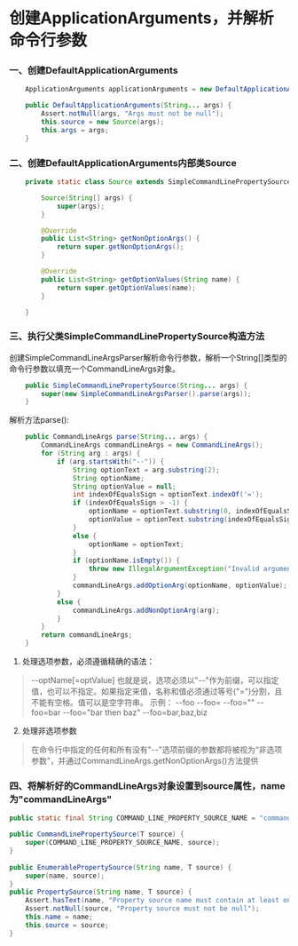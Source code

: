 # 创建ApplicationArguments，并解析命令行参数

### 一、创建DefaultApplicationArguments
```java
    ApplicationArguments applicationArguments = new DefaultApplicationArguments(args);
```

```java
    public DefaultApplicationArguments(String... args) {
		Assert.notNull(args, "Args must not be null");
		this.source = new Source(args);
		this.args = args;
	}
```
### 二、创建DefaultApplicationArguments内部类Source
```java
    private static class Source extends SimpleCommandLinePropertySource {

		Source(String[] args) {
			super(args);
		}

		@Override
		public List<String> getNonOptionArgs() {
			return super.getNonOptionArgs();
		}

		@Override
		public List<String> getOptionValues(String name) {
			return super.getOptionValues(name);
		}

	}
```
### 三、执行父类SimpleCommandLinePropertySource构造方法
创建SimpleCommandLineArgsParser解析命令行参数，解析一个String[]类型的命令行参数以填充一个CommandLineArgs对象。
```java
    public SimpleCommandLinePropertySource(String... args) {
		super(new SimpleCommandLineArgsParser().parse(args));
	}
```
解析方法parse():
```java
    public CommandLineArgs parse(String... args) {
		CommandLineArgs commandLineArgs = new CommandLineArgs();
		for (String arg : args) {
			if (arg.startsWith("--")) {
				String optionText = arg.substring(2);
				String optionName;
				String optionValue = null;
				int indexOfEqualsSign = optionText.indexOf('=');
				if (indexOfEqualsSign > -1) {
					optionName = optionText.substring(0, indexOfEqualsSign);
					optionValue = optionText.substring(indexOfEqualsSign + 1);
				}
				else {
					optionName = optionText;
				}
				if (optionName.isEmpty()) {
					throw new IllegalArgumentException("Invalid argument syntax: " + arg);
				}
				commandLineArgs.addOptionArg(optionName, optionValue);
			}
			else {
				commandLineArgs.addNonOptionArg(arg);
			}
		}
		return commandLineArgs;
	}
```

1. 处理选项参数，必须遵循精确的语法：
> --optName[=optValue]
> 也就是说，选项必须以"--"作为前缀，可以指定值，也可以不指定。如果指定来值，名称和值必须通过等号("=")分割，且不能有空格。值可以是空字符串。
> 示例：
> --foo
> --foo=
> --foo=""
> --foo=bar
> --foo="bar then baz"
> --foo=bar,baz,biz
2. 处理非选项参数
> 在命令行中指定的任何和所有没有"--"选项前缀的参数都将被视为“非选项参数”，并通过CommandLineArgs.getNonOptionArgs()方法提供

### 四、将解析好的CommandLineArgs对象设置到source属性，name为"commandLineArgs"
```java
public static final String COMMAND_LINE_PROPERTY_SOURCE_NAME = "commandLineArgs";

public CommandLinePropertySource(T source) {
	super(COMMAND_LINE_PROPERTY_SOURCE_NAME, source);
}
	
public EnumerablePropertySource(String name, T source) {
	super(name, source);
}
public PropertySource(String name, T source) {
    Assert.hasText(name, "Property source name must contain at least one character");
    Assert.notNull(source, "Property source must not be null");
    this.name = name;
    this.source = source;
}
```